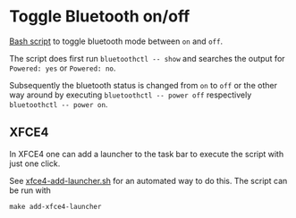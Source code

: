 # Toggle Bluetooth on/off

[Bash script](toggle-bluetooth.sh) to toggle bluetooth mode between `on` and `off`.

The script does first run `bluetoothctl -- show` and searches the output for `Powered: yes` or `Powered: no`.

Subsequently the bluetooth status is changed from `on` to `off` or the other way around by executing
`bluetoothctl -- power off` respectively `bluetoothctl -- power on`.

## XFCE4

In XFCE4 one can add a launcher to the task bar to
execute the script with just one click.

See [xfce4-add-launcher.sh](xfce4-add-launcher.sh) for an automated way to do this.
The script can be run with

```shell
make add-xfce4-launcher
```
